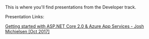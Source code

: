 This is where you'll find presentations from the Developer track.

Presentation Links:

[Getting started with ASP.NET Core 2.0 & Azure App Services - Josh Michielsen [Oct 2017]](https://github.com/jaymickey/ms-cloud-meetup-oct2017/tree/master/presentation)
